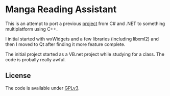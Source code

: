 Manga Reading Assistant
=======================

This is an attempt to port a previous [project](https://github.com/kelsos/mra-net-sharp) from C# and .NET to something multiplatform using C++.

I initial started with wxWidgets and a few libraries (including libxml2) and then I moved to Qt after finding it more feature complete.

The initial project started as a VB.net project while studying for a class. The code is probally really awful.

License
---------
The code is available under [GPLv3](https://www.gnu.org/licenses/gpl.html).
